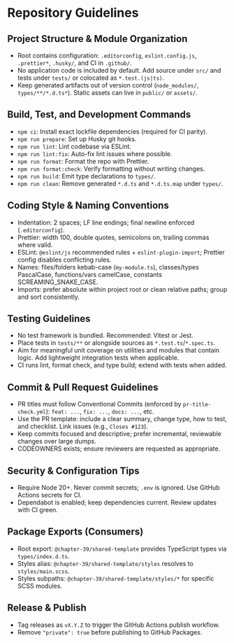 # Repository Guidelines

## Project Structure & Module Organization

- Root contains configuration: `.editorconfig`, `eslint.config.js`, `.prettier*`, `.husky/`, and CI in `.github/`.
- No application code is included by default. Add source under `src/` and tests under `tests/` or colocated as `*.test.(js|ts)`.
- Keep generated artifacts out of version control (`node_modules/`, `types/**/*.d.ts*`). Static assets can live in `public/` or `assets/`.

## Build, Test, and Development Commands

- `npm ci`: Install exact lockfile dependencies (required for CI parity).
- `npm run prepare`: Set up Husky git hooks.
- `npm run lint`: Lint codebase via ESLint.
- `npm run lint:fix`: Auto-fix lint issues where possible.
- `npm run format`: Format the repo with Prettier.
- `npm run format:check`: Verify formatting without writing changes.
- `npm run build`: Emit type declarations to `types/`.
- `npm run clean`: Remove generated `*.d.ts` and `*.d.ts.map` under `types/`.

## Coding Style & Naming Conventions

- Indentation: 2 spaces; LF line endings; final newline enforced (`.editorconfig`).
- Prettier: width 100, double quotes, semicolons on, trailing commas where valid.
- ESLint: `@eslint/js` recommended rules + `eslint-plugin-import`; Prettier config disables conflicting rules.
- Names: files/folders kebab-case (`my-module.ts`), classes/types PascalCase, functions/vars camelCase, constants SCREAMING_SNAKE_CASE.
- Imports: prefer absolute within project root or clean relative paths; group and sort consistently.

## Testing Guidelines

- No test framework is bundled. Recommended: Vitest or Jest.
- Place tests in `tests/**` or alongside sources as `*.test.ts`/`*.spec.ts`.
- Aim for meaningful unit coverage on utilities and modules that contain logic. Add lightweight integration tests when applicable.
- CI runs lint, format check, and type build; extend with tests when added.

## Commit & Pull Request Guidelines

- PR titles must follow Conventional Commits (enforced by `pr-title-check.yml`): `feat: ...`, `fix: ...`, `docs: ...`, etc.
- Use the PR template: include a clear summary, change type, how to test, and checklist. Link issues (e.g., `Closes #123`).
- Keep commits focused and descriptive; prefer incremental, reviewable changes over large dumps.
- CODEOWNERS exists; ensure reviewers are requested as appropriate.

## Security & Configuration Tips

- Require Node 20+. Never commit secrets; `.env` is ignored. Use GitHub Actions secrets for CI.
- Dependabot is enabled; keep dependencies current. Review updates with CI green.

## Package Exports (Consumers)

- Root export: `@chapter-39/shared-template` provides TypeScript types via `types/index.d.ts`.
- Styles alias: `@chapter-39/shared-template/styles` resolves to `styles/main.scss`.
- Styles subpaths: `@chapter-39/shared-template/styles/*` for specific SCSS modules.

## Release & Publish

- Tag releases as `vX.Y.Z` to trigger the GitHub Actions publish workflow.
- Remove `"private": true` before publishing to GitHub Packages.

